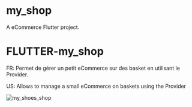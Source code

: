 # my_shop

A eCommerce Flutter project.

# FLUTTER-my_shop
FR: Permet de gérer un petit eCommerce sur des basket en utilisant le Provider.

US: Allows to manage a small eCommerce on baskets using the Provider

![my_shoes_shop](assets/my_shoes.png?raw=true "my_shoes")


